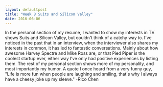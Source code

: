 ```yaml
---
layout: defaultpost
title: "Week 8 Suits and Silicon Valley"
date: 2016-06-06
---
```


In the personal section of my resume, I wanted to show my interests in TV shows Suits and Silicon Valley, but couldn't think of a catchy way to. I've noticed in the past that in an interview, when the interviewer also shares my interests in common, it has led to fantastic conversations. Mainly about how awesome Harvey Spectre and Mike Ross are, or that Pied Piper is the coolest startup ever, either way I've only had positive experiences by listing them. The rest of my personal section shows more of my personality, and most importantly my humor. A quote I once heard from a very funny guy, "Life is more fun when people are laughing and smiling, that's why I always have a cheesy joke up my sleeve." -Rico Chen